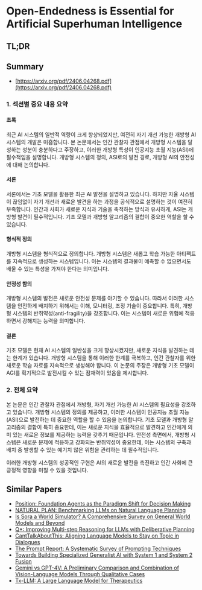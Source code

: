 # Open-Endedness is Essential for Artificial Superhuman Intelligence
## TL;DR
## Summary
- [https://arxiv.org/pdf/2406.04268.pdf](https://arxiv.org/pdf/2406.04268.pdf)

### 1. 섹션별 중요 내용 요약
#### 초록
최근 AI 시스템의 일반적 역량이 크게 향상되었지만, 여전히 자기 개선 가능한 개방형 AI 시스템의 개발은 미흡합니다. 본 논문에서는 인간 관찰자 관점에서 개방형 시스템을 달성하는 성분이 충분하다고 주장하고, 이러한 개방형 특성이 인공지능 초월 지능(ASI)에 필수적임을 설명합니다. 개방형 시스템의 정의, ASI로의 발전 경로, 개방형 AI의 안전성에 대해 논의합니다.

#### 서론
서론에서는 기초 모델을 활용한 최근 AI 발전을 설명하고 있습니다. 하지만 자율 시스템이 끊임없이 자기 개선과 새로운 발견을 하는 과정을 공식적으로 설명하는 것이 여전히 부족합니다. 인간과 사회가 새로운 지식과 기술을 축적하는 방식과 유사하게, ASI는 개방형 발견이 필수적입니다. 기초 모델과 개방형 알고리즘의 결합이 중요한 역할을 할 수 있습니다.

#### 형식적 정의
개방형 시스템을 형식적으로 정의합니다. 개방형 시스템은 새롭고 학습 가능한 아티팩트를 지속적으로 생성하는 시스템입니다. 이는 시스템의 결과물이 예측할 수 없으면서도 배울 수 있는 특성을 가져야 한다는 의미입니다.

#### 안정성 함의
개방형 시스템의 발전은 새로운 안전성 문제를 야기할 수 있습니다. 따라서 이러한 시스템을 안전하게 배치하기 위해서는 이해, 모니터링, 조정 기술이 중요합니다. 특히, 개방형 시스템의 반취약성(anti-fragility)을 강조합니다. 이는 시스템이 새로운 위험에 적응하면서 강해지는 능력을 의미합니다.

#### 결론
기초 모델은 현재 AI 시스템의 일반성을 크게 향상시켰지만, 새로운 지식을 발견하는 데는 한계가 있습니다. 개방형 시스템을 통해 이러한 한계를 극복하고, 인간 관찰자를 위한 새로운 학습 자료를 지속적으로 생성해야 합니다. 이 논문의 주장은 개방형 기초 모델이 AGI를 획기적으로 발전시킬 수 있는 잠재력이 있음을 제시합니다.

### 2. 전체 요약
본 논문은 인간 관찰자 관점에서 개방형, 자기 개선 가능한 AI 시스템의 필요성을 강조하고 있습니다. 개방형 시스템의 정의를 제공하고, 이러한 시스템이 인공지능 초월 지능(ASI)으로 발전하는 데 중요한 역할을 할 수 있음을 논의합니다. 기초 모델과 개방형 알고리즘의 결합이 특히 중요한데, 이는 새로운 지식을 효율적으로 발견하고 인간에게 의미 있는 새로운 정보를 제공하는 능력을 갖추기 때문입니다. 안전성 측면에서, 개방형 시스템은 새로운 문제에 적응하고 강화되는 반취약성이 중요한데, 이는 시스템의 구축과 배치 중 발생할 수 있는 예기치 않은 위험을 관리하는 데 필수적입니다.

이러한 개방형 시스템의 성공적인 구현은 AI의 새로운 발전을 촉진하고 인간 사회에 큰 긍정적 영향을 미칠 수 있을 것입니다.

## Similar Papers
- [Position: Foundation Agents as the Paradigm Shift for Decision Making](2405.17009.md)
- [NATURAL PLAN: Benchmarking LLMs on Natural Language Planning](2406.04520.md)
- [Is Sora a World Simulator? A Comprehensive Survey on General World Models and Beyond](2405.03520.md)
- [Q*: Improving Multi-step Reasoning for LLMs with Deliberative Planning](2406.14283.md)
- [CantTalkAboutThis: Aligning Language Models to Stay on Topic in Dialogues](2404.03820.md)
- [The Prompt Report: A Systematic Survey of Prompting Techniques](2406.06608.md)
- [Towards Building Specialized Generalist AI with System 1 and System 2 Fusion](2407.08642.md)
- [Gemini vs GPT-4V: A Preliminary Comparison and Combination of Vision-Language Models Through Qualitative Cases](2312.15011.md)
- [Tx-LLM: A Large Language Model for Therapeutics](2406.06316.md)
